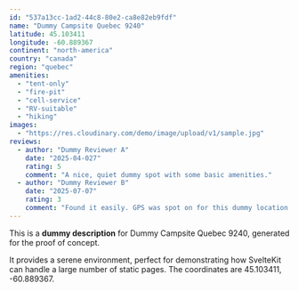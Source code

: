 ```yaml
---
id: "537a13cc-1ad2-44c8-80e2-ca8e82eb9fdf"
name: "Dummy Campsite Quebec 9240"
latitude: 45.103411
longitude: -60.889367
continent: "north-america"
country: "canada"
region: "quebec"
amenities:
  - "tent-only"
  - "fire-pit"
  - "cell-service"
  - "RV-suitable"
  - "hiking"
images:
  - "https://res.cloudinary.com/demo/image/upload/v1/sample.jpg"
reviews:
  - author: "Dummy Reviewer A"
    date: "2025-04-027"
    rating: 5
    comment: "A nice, quiet dummy spot with some basic amenities."
  - author: "Dummy Reviewer B"
    date: "2025-07-07"
    rating: 3
    comment: "Found it easily. GPS was spot on for this dummy location."
---
```


This is a **dummy description** for Dummy Campsite Quebec 9240, generated for the proof of concept.

It provides a serene environment, perfect for demonstrating how SvelteKit can handle a large number of static pages. The coordinates are 45.103411, -60.889367.
